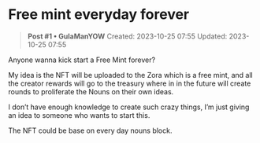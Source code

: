 # Free mint everyday forever

<!-- ✦✦✦ POST START ✦✦✦ -->

> **Post #1 • GulaManYOW**
> Created: 2023-10-25 07:55
> Updated: 2023-10-25 07:55

Anyone wanna kick start a Free Mint forever?

My idea is the NFT will be uploaded to the Zora which is a free mint, and all the creator rewards will go to the treasury where in in the future will create rounds to proliferate the Nouns on their own ideas.

I don’t have enough knowledge to create such crazy things, I’m just giving an idea to someone who wants to start this.

The NFT could be base on every day nouns block.

<!-- ✦✦✦ POST END ✦✦✦ -->

